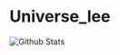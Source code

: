 # Universe_lee
![Github Stats](https://github-readme-stats.vercel.app/api?username=biud436&show_icons=true)
